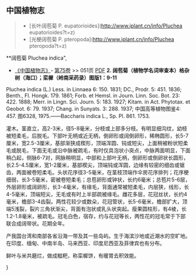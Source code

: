 
## 中国植物志

> * [长叶阔苞菊  P.  eupatorioides](http://www.iplant.cn/info/Pluchea eupatorioides?t=z)
> * [光梗阔苞菊  P.  pteropoda](http://www.iplant.cn/info/Pluchea pteropoda?t=z)

**阔苞菊 Pluchea indica",

* [《中国植物志》](http://www.iplant.cn/frps)- [第75卷](http://www.iplant.cn/frps/vol/75) >> 051页 [PDF](http://www.iplant.cn/frps/pdf/75/051a.PDF)
**2. 阔苞菊（植物学名词审查本）格杂树（海口）；栾樨（岭南采药录）图版1：9-11**

Pluchea indica (L.) Less. in Linnaea 6: 150. 1831; DC., Prodr. 5: 451. 1836; Benth., Fl. Hongk. 179. 1861; Forb. et Hemsl. in Journ. Linn. Soc. Bot. 23: 422. 1888; Merr. in Lingn. Sci. Journ. 5: 183. 1927; Kitam. in Act. Phytotax. et Geobot. 6: 79. 1937; Chang. in Sunyats. 3: 288. 1937; 中国高等植物图鉴4: 457. 图6328, 1975.——Baccharis indica L., Sp. Pl. 861. 1753.

灌木。茎直立，高2-3米，径5-8毫米，分枝或上部多分枝。有明显细沟纹，幼枝被短柔毛，后脱毛。下部叶无柄或近无柄，倒卵形或阔倒卵形，稀椭圆形，长5-7厘米，宽2.5-3厘米，基部渐狭成楔形，顶端浑圆、钝或短尖，上面稍被粉状短柔毛或脱毛，下面无毛或沿中脉被疏毛，有时仅具泡状小突点，中脉两面明显，下面稍凸起，侧脉6-7对，网脉稍明显，中部和上部叶无柄，倒卵形或倒卵状长圆形，长2.5-4.5厘米，宽1-2厘米，基部楔尖，顶端钝或浑圆，边缘有较密的细齿或锯齿，两面被卷短柔毛。头状花序径3-5毫米，在茎枝顶端作伞房花序排列；花序梗细弱，长3-5毫米，密被卷短柔毛；总苞卵形或钟状，长约6毫米；总苞片5-6层，外层卵形或阔卵形，长3-4毫米，有缘毛，背面通常被短柔毛，内层狭，线形，长4-5毫米，顶端短尖，无毛或有时上半部疏被缘毛。雌花多层，花冠丝状，长约4毫米，檐部3-4齿裂。两性花较少或数朵，花冠管状，长5-6毫米，檐部扩大，顶端5浅裂，裂片三角状渐尖，背面有泡状或乳头状突起。瘦果圆柱形，有4棱，长1.2-1.8毫米，被疏毛。冠毛白色，宿存，约与花冠等长，两性花的冠毛常于下部联合成阔带状。花期全年。

产我国台湾和南部各省沿海一带及其一些岛屿。生于海滨沙地或近潮水的空旷地。在印度、缅甸、中南半岛、马来西亚、印度尼西亚及菲律宾也有分布。

鲜叶与米共磨烂，做成糍粑，称栾樨饼，有暖胃去积效能。

}